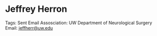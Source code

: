 # Jeffrey Herron

Tags: Sent Email
Assosciation: UW
Department of Neurological Surgery
Email: jeffherr@uw.edu